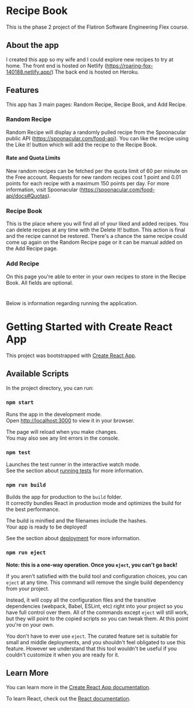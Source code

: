# Recipe Book

This is the phase 2 project of the Flatiron Software Engineering Flex course.

## About the app

I created this app so my wife and I could explore new recipes to try at home.
The front end is hosted on Netlify (https://roaring-fox-140188.netlify.app/)
The back end is hosted on Heroku.

## Features

This app has 3 main pages: Random Recipe, Recipe Book, and Add Recipe. 

### Random Recipe

Random Recipe will display a randomly pulled recipe from the Spoonacular public API (https://spoonacular.com/food-api). You can like the recipe using the Like it! button which will add the recipe to the Recipe Book. 

#### Rate and Quota Limits

New random recipes can be fetched per the quota limit of 60 per minute on the Free account. Requests for new random recipes cost 1 point and 0.01 points for each recipe with a maximum 150 points per day. For more information, visit Spoonacular (https://spoonacular.com/food-api/docs#Quotas).

### Recipe Book

This is the place where you will find all of your liked and added recipes. You can delete recipes at any time with the Delete It! button. This action is final and the recipe cannot be restored. There's a chance the same recipe could come up again on the Random Recipe page or it can be manual added on the Add Recipe page.

### Add Recipe

On this page you're able to enter in your own recipes to store in the Recipe Book. All fields are optional. 

#

Below is information regarding running the application.

# Getting Started with Create React App

This project was bootstrapped with [Create React App](https://github.com/facebook/create-react-app).

## Available Scripts

In the project directory, you can run:

### `npm start`

Runs the app in the development mode.\
Open [http://localhost:3000](http://localhost:3000) to view it in your browser.

The page will reload when you make changes.\
You may also see any lint errors in the console.

### `npm test`

Launches the test runner in the interactive watch mode.\
See the section about [running tests](https://facebook.github.io/create-react-app/docs/running-tests) for more information.

### `npm run build`

Builds the app for production to the `build` folder.\
It correctly bundles React in production mode and optimizes the build for the best performance.

The build is minified and the filenames include the hashes.\
Your app is ready to be deployed!

See the section about [deployment](https://facebook.github.io/create-react-app/docs/deployment) for more information.

### `npm run eject`

**Note: this is a one-way operation. Once you `eject`, you can't go back!**

If you aren't satisfied with the build tool and configuration choices, you can `eject` at any time. This command will remove the single build dependency from your project.

Instead, it will copy all the configuration files and the transitive dependencies (webpack, Babel, ESLint, etc) right into your project so you have full control over them. All of the commands except `eject` will still work, but they will point to the copied scripts so you can tweak them. At this point you're on your own.

You don't have to ever use `eject`. The curated feature set is suitable for small and middle deployments, and you shouldn't feel obligated to use this feature. However we understand that this tool wouldn't be useful if you couldn't customize it when you are ready for it.

## Learn More

You can learn more in the [Create React App documentation](https://facebook.github.io/create-react-app/docs/getting-started).

To learn React, check out the [React documentation](https://reactjs.org/).

